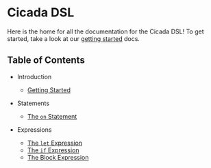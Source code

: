 # Cicada DSL

Here is the home for all the documentation for the Cicada DSL! To get started, take
a look at our [getting started](./getting-started.md) docs.

## Table of Contents

* Introduction
  * [Getting Started](./getting-started.md)

* Statements
  * [The `on` Statement](./on-statement.md)

* Expressions
  * [The `let` Expression](./let-expr.md)
  * [The `if` Expression](./if-expr.md)
  * [The Block Expression](./block-expr.md)
